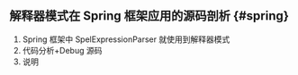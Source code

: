 ## 解释器模式在 Spring 框架应用的源码剖析 {#spring}

1.  Spring 框架中 SpelExpressionParser 就使用到解释器模式
2.  代码分析+Debug 源码
3.  说明